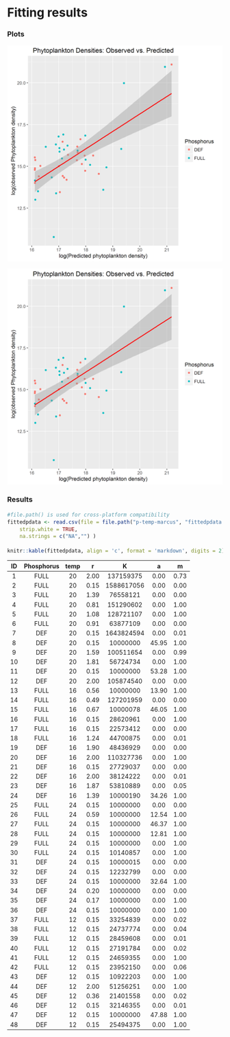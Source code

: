 # Fitting results

### Plots

![](p-temp-marcus/plots/Phyto_predicted_vs_observedplot.png)<!-- -->

![](https://github.com/JoeyBernhardt/p-temp/blob/master/p-temp-marcus/plots/Phyto_predicted_vs_observedplot.png)<!-- -->

### Results
```r
#file.path() is used for cross-platform compatibility
fittedpdata <- read.csv(file = file.path("p-temp-marcus", "fittedpdata.csv"),
	strip.white = TRUE,
	na.strings = c("NA","") )

knitr::kable(fittedpdata, align = 'c', format = 'markdown', digits = 2)
```

| ID | Phosphorus | temp |  r   |     K      |   a   |  m   |
|:--:|:----------:|:----:|:----:|:----------:|:-----:|:----:|
| 1  |    FULL    |  20  | 2.00 | 137159375  | 0.00  | 0.73 |
| 2  |    FULL    |  20  | 0.15 | 1588617056 | 0.00  | 0.00 |
| 3  |    FULL    |  20  | 1.39 |  76558121  | 0.00  | 0.00 |
| 4  |    FULL    |  20  | 0.81 | 151290602  | 0.00  | 1.00 |
| 5  |    FULL    |  20  | 1.08 | 128721107  | 0.00  | 1.00 |
| 6  |    FULL    |  20  | 0.91 |  63877109  | 0.00  | 0.00 |
| 7  |    DEF     |  20  | 0.15 | 1643824594 | 0.00  | 0.01 |
| 8  |    DEF     |  20  | 0.15 |  10000000  | 45.95 | 1.00 |
| 9  |    DEF     |  20  | 1.59 | 100511654  | 0.00  | 0.99 |
| 10 |    DEF     |  20  | 1.81 |  56724734  | 0.00  | 1.00 |
| 11 |    DEF     |  20  | 0.15 |  10000000  | 53.28 | 1.00 |
| 12 |    DEF     |  20  | 2.00 | 105874540  | 0.00  | 0.00 |
| 13 |    FULL    |  16  | 0.56 |  10000000  | 13.90 | 1.00 |
| 14 |    FULL    |  16  | 0.49 | 127201959  | 0.00  | 0.00 |
| 15 |    FULL    |  16  | 0.67 |  10000078  | 46.05 | 1.00 |
| 16 |    FULL    |  16  | 0.15 |  28620961  | 0.00  | 1.00 |
| 17 |    FULL    |  16  | 0.15 |  22573412  | 0.00  | 0.00 |
| 18 |    FULL    |  16  | 1.24 |  44700875  | 0.00  | 0.01 |
| 19 |    DEF     |  16  | 1.90 |  48436929  | 0.00  | 0.00 |
| 20 |    DEF     |  16  | 2.00 | 110327736  | 0.00  | 1.00 |
| 21 |    DEF     |  16  | 0.15 |  27729037  | 0.00  | 0.00 |
| 22 |    DEF     |  16  | 2.00 |  38124222  | 0.00  | 0.01 |
| 23 |    DEF     |  16  | 1.87 |  53810889  | 0.00  | 0.05 |
| 24 |    DEF     |  16  | 1.39 |  10000190  | 34.26 | 1.00 |
| 25 |    FULL    |  24  | 0.15 |  10000000  | 0.00  | 0.00 |
| 26 |    FULL    |  24  | 0.59 |  10000000  | 12.54 | 1.00 |
| 27 |    FULL    |  24  | 0.15 |  10000000  | 46.37 | 1.00 |
| 28 |    FULL    |  24  | 0.15 |  10000000  | 12.81 | 1.00 |
| 29 |    FULL    |  24  | 0.15 |  10000000  | 0.00  | 1.00 |
| 30 |    FULL    |  24  | 0.15 |  10140857  | 0.00  | 1.00 |
| 31 |    DEF     |  24  | 0.15 |  10000015  | 0.00  | 0.00 |
| 32 |    DEF     |  24  | 0.15 |  12232799  | 0.00  | 0.00 |
| 33 |    DEF     |  24  | 0.15 |  10000000  | 32.64 | 1.00 |
| 34 |    DEF     |  24  | 0.20 |  10000000  | 0.00  | 0.00 |
| 35 |    DEF     |  24  | 0.17 |  10000000  | 0.00  | 1.00 |
| 36 |    DEF     |  24  | 0.15 |  10000000  | 0.00  | 1.00 |
| 37 |    FULL    |  12  | 0.15 |  33254839  | 0.00  | 0.02 |
| 38 |    FULL    |  12  | 0.15 |  24737774  | 0.00  | 0.04 |
| 39 |    FULL    |  12  | 0.15 |  28459608  | 0.00  | 0.01 |
| 40 |    FULL    |  12  | 0.15 |  27191784  | 0.00  | 0.02 |
| 41 |    FULL    |  12  | 0.15 |  24659355  | 0.00  | 1.00 |
| 42 |    FULL    |  12  | 0.15 |  23952150  | 0.00  | 0.06 |
| 43 |    DEF     |  12  | 0.15 |  10922203  | 0.00  | 1.00 |
| 44 |    DEF     |  12  | 2.00 |  51256251  | 0.00  | 1.00 |
| 45 |    DEF     |  12  | 0.36 |  21401558  | 0.00  | 0.02 |
| 46 |    DEF     |  12  | 0.15 |  32146355  | 0.00  | 0.01 |
| 47 |    DEF     |  12  | 0.15 |  10000000  | 47.88 | 1.00 |
| 48 |    DEF     |  12  | 0.15 |  25494375  | 0.00  | 1.00 |

